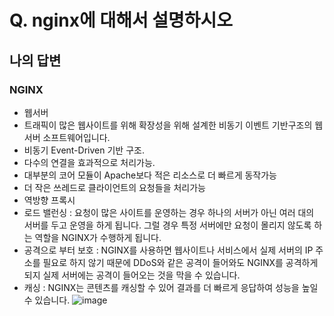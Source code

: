 # Q. nginx에 대해서 설명하시오

## 나의 답변

### NGINX
- 웹서버
- 트래픽이 많은 웹사이트를 위해 확장성을 위해 설계한 비동기 이벤트 기반구조의 웹서버 소프트웨어입니다. 
- 비동기 Event-Driven 기반 구조. 
- 다수의 연결을 효과적으로 처리가능. 
- 대부분의 코어 모듈이 Apache보다 적은 리소스로 더 빠르게 동작가능
- 더 작은 쓰레드로 클라이언트의 요청들을 처리가능
- 역방향 프록시
- 로드 밸런싱 : 요청이 많은 사이트를 운영하는 경우 하나의 서버가 아닌 여러 대의 서버를 두고 운영을 하게 됩니다. 그럴 경우 특정 서버에만 요청이 몰리지 않도록 하는 역할을 NGINX가 수행하게 됩니다.
- 공격으로 부터 보호 : NGINX를 사용하면 웹사이트나 서비스에서 실제 서버의 IP 주소를 필요로 하지 않기 때문에 DDoS와 같은 공격이 들어와도 NGINX를 공격하게 되지 실제 서버에는 공격이 들어오는 것을 막을 수 있습니다.
- 캐싱 : NGINX는 콘텐츠를 캐싱할 수 있어 결과를 더 빠르게 응답하여 성능을 높일 수 있습니다.
![image](https://user-images.githubusercontent.com/17926024/156676565-576e7a21-be58-4a1e-a8ec-b4b1f701fd40.png)
